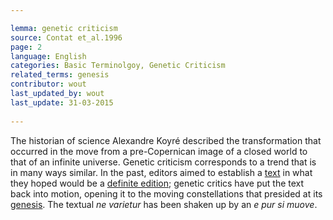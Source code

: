 ```yaml
---

lemma: genetic criticism
source: Contat et_al.1996
page: 2 
language: English
categories: Basic Terminolgoy, Genetic Criticism
related_terms: genesis
contributor: wout
last_updated_by: wout
last_update: 31-03-2015
        
---
```


The historian of science Alexandre Koyré described the transformation that occurred in the move from a pre-Copernican image of a closed world to that of an infinite universe. Genetic criticism corresponds to a trend that is in many ways similar. In the past, editors aimed to establish a [text](text.html) in what they hoped would be a [definite edition](editionDefinitive.html); genetic critics have put the text back into motion, opening it to the moving constellations that presided at its [genesis](genesis.html). The textual _ne varietur_ has been shaken up by an _e pur si muove_.


